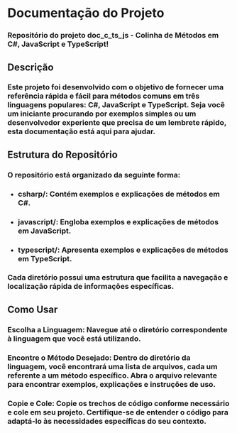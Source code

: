 # Documentação do Projeto
### Repositório do projeto doc_c_ts_js - Colinha de Métodos em C#, JavaScript e TypeScript!

## Descrição
### Este projeto foi desenvolvido com o objetivo de fornecer uma referência rápida e fácil para métodos comuns em três linguagens populares: C#, JavaScript e TypeScript. Seja você um iniciante procurando por exemplos simples ou um desenvolvedor experiente que precisa de um lembrete rápido, esta documentação está aqui para ajudar.

## Estrutura do Repositório
### O repositório está organizado da seguinte forma:

- ###  csharp/: Contém exemplos e explicações de métodos em C#.
- ###  javascript/: Engloba exemplos e explicações de métodos em JavaScript.
- ###  typescript/: Apresenta exemplos e explicações de métodos em TypeScript.
### Cada diretório possui uma estrutura que facilita a navegação e localização rápida de informações específicas.

## Como Usar
### Escolha a Linguagem: Navegue até o diretório correspondente à linguagem que você está utilizando.

### Encontre o Método Desejado: Dentro do diretório da linguagem, você encontrará uma lista de arquivos, cada um referente a um método específico. Abra o arquivo relevante para encontrar exemplos, explicações e instruções de uso.

### Copie e Cole: Copie os trechos de código conforme necessário e cole em seu projeto. Certifique-se de entender o código para adaptá-lo às necessidades específicas do seu contexto.
